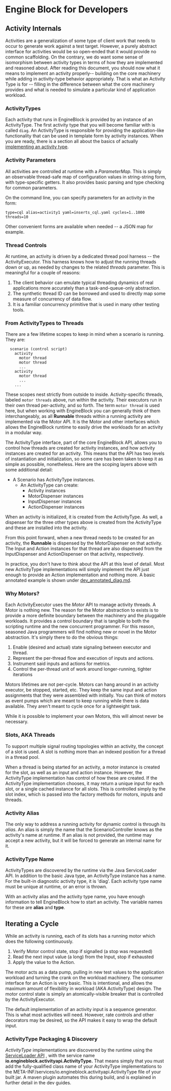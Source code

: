 Engine Block for Developers
=========================

## Activity Internals

Activities are a generalization of some type of client work that needs to occur to generate work against a test target. However, a purely abstract interface for activities would be so open-ended that it would provide no common scaffolding. On the contrary, we do want some sense of isomorphism between activity types in terms of how they are implemented and reasoned about. After reading this document, you should now what it means to implement an activity properly-- building on the core machinery while adding in activity-type behavior appropriately. That is what an Activity Type is for -- filling in the difference between what the core machinery provides and what is needed to simulate a particular kind of application workload.

### ActivityTypes

Each activity that runs in EngineBlock is provided by an instance of an ActivityType. The first activity type that you will become familiar with is called ``diag``. An ActivityType is responsible for providing the application-like functionality that can be used in template form by activity instances. When you are ready, there is a section all about the basics of actually [implementing an activity type](dev_building_activities.md).

### Activity Parameters

All activities are controlled at runtime with a _ParameterMap_. This is simply an observable thread-safe map of configuration values in string-string form, with type-specific getters. It also provides basic parsing and type checking for common parameters.

On the command line, you can specify parameters for an activity in the form:
~~~
type=cql alias=activity1 yaml=inserts_cql.yaml cycles=1..1000 threads=10
~~~

Other convenient forms are available when needed -- a JSON map for example.

### Thread Controls

At runtime, an activity is driven by a dedicated thread pool harness -- the ActivityExecutor. This harness knows how to adjust the running threads down or up, as needed by changes to the related _threads_ parameter. This is meaningful for a couple of reasons:

1. The client behavior can emulate typical threading dynamics of real applications more accurately than a task-and-queue-only abstraction.
2. The synthetic thread ID can be borrowed and used to directly map some measure of concurrency of data flow.
3. It is a familiar concurrency primitive that is used in many other testing tools.

### From ActivityTypes to Threads

There are a few lifetime scopes to keep in mind when a scenario is running. They are:

~~~
  scenario (control script)
    activity
      motor thread
      motor thread
      ...
    activity
      motor thread
      ...
    ...
~~~

These scopes nest strictly from outside to inside. Activity-specific threads, labeled `motor threads` above, run within the activity. Their executors run in their own thread per-activity, and so forth. The term `motor thread` is used here, but when working with EngineBlock you can generally think of them interchangeably, as all __Runnable__ threads within a running activity are implemented via the Motor API. It is the Motor and other interfaces which allows the EngineBlock runtime to easily drive the workloads for an activity in a modular way.

The ActivityType interface, part of the core EngineBlock API, allows you to control how threads are created for activity instances, and how activity instances are created for an activity. This means that the API has two levels of instantiation and initialization, so some care has been taken to keep it as simple as possible, nonetheless. Here are the scoping layers above with some additional detail:

- A Scenario has ActivityType instances.
  - An ActivityType can create:
    - Activity instances
    - MotorDispenser instances
    - InputDispenser instances
    - ActionDispenser instances

When an activity is initialized, it is created from the ActivityType. As well, a dispenser for the three other types above is created from the ActivityType and these are installed into the activity.

From this point forward, when a new thread needs to be created for an activity, the __Runnable__ is dispensed by the MotorDispenser on that activity. The Input and Action instances for that thread are also dispensed from the InputDispenser and ActionDispenser on that activity, respectively.

In practice, you don't have to think about the API at this level of detail. Most new ActivityType implementations will simply implement the API just enough to provide an Action implementation and nothing more. A basic annotated example is shown under [dev_annotated_diag.md](dev_annotated_diag.md).

### Why Motors?

Each ActivityExecutor uses the _Motor_ API to manage activity threads. A Motor is nothing new. The reason for the Motor abstraction to exists is to provide a more definite boundary between the machinery and the pluggable workloads. It provides a control boundary that is tangible to both the scripting runtime and the new concurrent programmer. For this reason, seasoned Java programmers will find nothing new or novel in the Motor abstraction. It's simply there to do the obvious things:

1. Enable (desired and actual) state signaling between executor and thread.
2. Represent the per-thread flow and execution of inputs and actions.
3. Instrument said inputs and actions for metrics.
4. Control the per-thread unit of work around longer-running, tighter iterations

Motors lifetimes are not per-cycle. Motors can hang around in an activity executor, be stopped, started, etc. They keep the same input and action assignments that they were assembled with initially. You can think of motors as event pumps which are meant to keep running while there is data available. They aren't meant to cycle once for a lightweight task.

While it is possible to implement your own Motors, this will almost never be necessary.

### Slots, AKA Threads

To support multiple signal routing topologies within an activity, the concept of a slot is used. A slot is nothing more than an indexed position for a thread in a thread pool.

When a thread is being started for an activity, a motor instance is created for the slot, as well as an input and action instance. However, the ActivityType implementation has control of how these are created. If the ActivityType implementation chooses, it may return a unique input for each slot, or a single cached instance for all slots. This is controlled simply by the slot index, which is passed into the factory methods for motors, inputs and threads.

### Activity Alias

The only way to address a running activity for dynamic control is through its _alias_. An alias is simply the name that the ScenarioController knows as the activity's name at runtime. If an alias is not provided, the runtime may accept a new activity, but it will be forced to generate an internal name for it.

### ActivityType Name

ActivityTypes are discovered by the runtime via the Java ServiceLoader API. In addition to the basic Java type, an ActivityType instance has a name. For the built-in diagnostic activity type, it is 'diag'. Each activity type name must be unique at runtime, or an error is thrown.

With an activity alias and the activity type name, you have enough information to tell EngineBlock how to start an activity. The variable names for these are **alias** and **type**.

## Iterating a Cycle

While an activity is running, each of its slots has a running motor which does the following continuously.

1. Verify Motor control state, stop if signalled (a stop was requested)
2. Read the next input value (a long) from the Input, stop if exhausted
3. Apply the value to the Action.

The motor acts as a data pump, pulling in new test values to the application workload and turning the crank on the workload machinery. The consumer interface for an Action is very basic. This is intentional, and allows the maximum amount of flexibility in workload (AKA ActivityType) design. The motor control state is simply an atomically-visible breaker that is controlled by the ActivityExecutor.

The default implementation of an activity input is a sequence generator. This is what most activities will need. However, rate controls and other decorators may be desired, so the API makes it easy to wrap the default input.

### ActivityType Packaging & Discovery

_ActivityType_ implementations are discovered by the runtime using the 
[ServiceLoader API](https://docs.oracle.com/javase/8/docs/api/java/util/ServiceLoader.html) , with the service name __io.engineblock.activityapi.ActivityType.__ That means simply that you must add the fully-qualified class name of your ActivityType implementations to the META-INF/services/io.engineblock.activityapi.ActivityType file of your built jar. A maven plugin automates this during build, and is explained in further detail in the dev guides.



